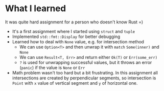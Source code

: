 # What I learned
It was quite hard assignment for a person who doesn't know Rust =)

* It's a first assignment where I started using `struct` and `tuple`
* Implemented `std::fmt::Display` for better debugging
* Learned how to deal with `None` value, e.g. for intersection method
    * We can use `Option<T>` and then unwrap it with `match` `Some(inner)` and `None`
    * We can use `Result<T, Err>` and return either `Ok(T)` or `Err(some_err)`
    * `?` is used for unwrapping successful values, but it throws an error (`panic`) if the value is `None` or `Err`
* Math problem wasn't too hard but a bit frustrating. In this assignment all intersections are created by perpendicular segments,
so intersection is `Point` with `x` value of vertical segment and `y` of horizontal one.